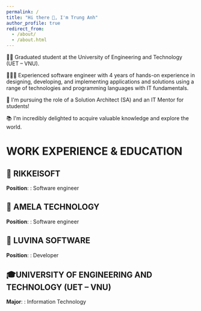 ```yaml
---
permalink: /
title: "Hi there 👋, I'm Trung Anh"
author_profile: true
redirect_from: 
  - /about/
  - /about.html
---
```


👨‍🎓 Graduated student at the University of Engineering and Technology (UET – VNU).

👨🏻‍💻 Experienced software engineer with 4 years of hands-on experience in designing, developing, and implementing applications and solutions using a range of technologies and programming languages with IT fundamentals.

🔬 I'm pursuing the role of a Solution Architect (SA) and an IT Mentor for students!

📚 I'm incredibly delighted to acquire valuable knowledge and explore the world.


# WORK EXPERIENCE & EDUCATION
 
## 🏢 RIKKEISOFT 
**Position**: : Software engineer

## 🏢 AMELA TECHNOLOGY
**Position**: : Software engineer

## 🏢 LUVINA SOFTWARE
**Position**: : Developer

## 🎓UNIVERSITY OF ENGINEERING AND TECHNOLOGY (UET – VNU)
**Major**: : Information Technology
